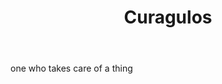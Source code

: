 ---
title: Curagulos
letter: C
permalink: "/definitions/bld-curagulos.html"
body: one who takes care of a thing
published_at: '2018-07-07'
source: Black's Law Dictionary 2nd Ed (1910)
layout: post
---